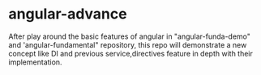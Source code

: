 # angular-advance
After play around the basic features of angular in "angular-funda-demo" and 'angular-fundamental" repository, this repo will demonstrate a new concept like DI and previous service,directives feature in depth with their implementation.
